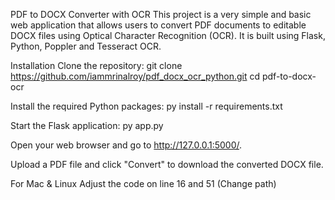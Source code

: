 PDF to DOCX Converter with OCR
This project is a very simple and basic web application that allows users to convert PDF documents to editable DOCX files using Optical Character Recognition (OCR). It is built using Flask, Python, Poppler and Tesseract OCR.



Installation
Clone the repository:
git clone https://github.com/iammrinalroy/pdf_docx_ocr_python.git
cd pdf-to-docx-ocr

Install the required Python packages:
py install -r requirements.txt

Start the Flask application:
py app.py

Open your web browser and go to http://127.0.0.1:5000/.

Upload a PDF file and click "Convert" to download the converted DOCX file.

For Mac & Linux
Adjust the code on line 16 and 51 (Change path)




